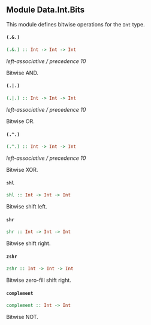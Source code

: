## Module Data.Int.Bits

This module defines bitwise operations for the `Int` type.

#### `(.&.)`

``` purescript
(.&.) :: Int -> Int -> Int
```

_left-associative / precedence 10_

Bitwise AND.

#### `(.|.)`

``` purescript
(.|.) :: Int -> Int -> Int
```

_left-associative / precedence 10_

Bitwise OR.

#### `(.^.)`

``` purescript
(.^.) :: Int -> Int -> Int
```

_left-associative / precedence 10_

Bitwise XOR.

#### `shl`

``` purescript
shl :: Int -> Int -> Int
```

Bitwise shift left.

#### `shr`

``` purescript
shr :: Int -> Int -> Int
```

Bitwise shift right.

#### `zshr`

``` purescript
zshr :: Int -> Int -> Int
```

Bitwise zero-fill shift right.

#### `complement`

``` purescript
complement :: Int -> Int
```

Bitwise NOT.


